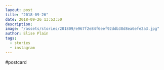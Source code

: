 ```yaml
---
layout: post
title: "2018-09-26"
date: 2018-09-26 13:53:50
description: 
image: "/assets/stories/201809/e967f2e84f6eef92ddb38d8ea6efe2a3.jpg"
author: Elise Plain
tags: 
  - stories
  - instagram
---
```


#postcard
<p></p>
